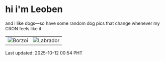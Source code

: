 # hi i'm Leoben

and i like dogs—so have some random dog pics that change whenever my CRON feels like it

|  |  |
|--------|----------|
| ![Borzoi](https://random-dog-vercel.vercel.app/api/random-borzoi?v=1760201668) | ![Labrador](https://random-dog-vercel.vercel.app/api/random-labrador?v=1760201668) |

Last updated: 2025-10-12 00:54 PHT
